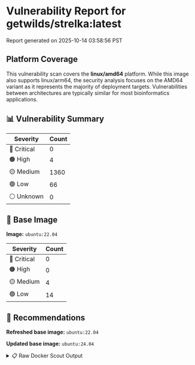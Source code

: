 # Vulnerability Report for getwilds/strelka:latest

Report generated on 2025-10-14 03:58:56 PST

## Platform Coverage

This vulnerability scan covers the **linux/amd64** platform. While this image also supports linux/arm64, the security analysis focuses on the AMD64 variant as it represents the majority of deployment targets. Vulnerabilities between architectures are typically similar for most bioinformatics applications.

## 📊 Vulnerability Summary

| Severity | Count |
|----------|-------|
| 🔴 Critical | 0 |
| 🟠 High | 4 |
| 🟡 Medium | 1360 |
| 🟢 Low | 66 |
| ⚪ Unknown | 0 |

## 🐳 Base Image

**Image:** `ubuntu:22.04`

| Severity | Count |
|----------|-------|
| 🔴 Critical | 0 |
| 🟠 High | 0 |
| 🟡 Medium | 4 |
| 🟢 Low | 14 |

## 🔄 Recommendations

**Refreshed base image:** `ubuntu:22.04`

**Updated base image:** `ubuntu:24.04`

<details>
<summary>📋 Raw Docker Scout Output</summary>

```text
Target               │  getwilds/strelka:latest  │    0C     4H   1360M    66L   
    digest             │  786e8020208b                     │                               
  Base image           │  ubuntu:22.04                     │    0C     0H     4M    14L    
  Refreshed base image │  ubuntu:22.04                     │    0C     0H     2M    12L    
                       │                                   │                  -2     -2    
  Updated base image   │  ubuntu:24.04                     │    0C     0H     2M     5L    
                       │                                   │                  -2     -9    

What's next:
    View vulnerabilities → docker scout cves getwilds/strelka:latest
    View base image update recommendations → docker scout recommendations getwilds/strelka:latest
    Include policy results in your quickview by supplying an organization → docker scout quickview getwilds/strelka:latest --org <organization>
```
</details>
